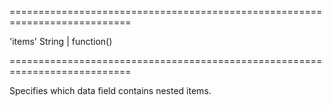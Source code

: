 <!--**
/*-------------------------------------------
    Auto-generated file. Do not modify.
-------------------------------------------

**-->
===========================================================================
<!--default-->'items'<!--/default-->
<!--type-->String | function()<!--/type-->
===========================================================================

<!--shortDescription-->
Specifies which data field contains nested items.
<!--/shortDescription-->

<!--fullDescription-->

<!--/fullDescription-->